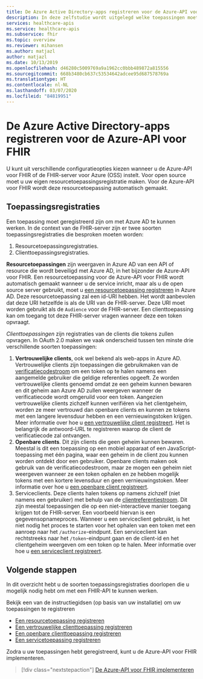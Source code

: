 ```yaml
---
title: De Azure Active Directory-apps registreren voor de Azure-API voor FHIR
description: In deze zelfstudie wordt uitgelegd welke toepassingen moeten worden geregistreerd voor de Azure-API voor FHIR en de FHIR-server voor Azure.
services: healthcare-apis
ms.service: healthcare-apis
ms.subservice: fhir
ms.topic: overview
ms.reviewer: mihansen
ms.author: matjazl
author: matjazl
ms.date: 10/13/2019
ms.openlocfilehash: d46280c5009769a9a1962cc0bbb489872a815556
ms.sourcegitcommit: 668b3480cb637c53534642adcee95d687578769a
ms.translationtype: HT
ms.contentlocale: nl-NL
ms.lasthandoff: 03/07/2020
ms.locfileid: "84819951"
---
```

# <a name="register-the-azure-active-directory-apps-for-azure-api-for-fhir"></a>De Azure Active Directory-apps registreren voor de Azure-API voor FHIR

U kunt uit verschillende configuratieopties kiezen wanneer u de Azure-API voor FHIR of de FHIR-server voor Azure (OSS) instelt. Voor open source moet u uw eigen resourcetoepassingsregistratie maken. Voor de Azure-API voor FHIR wordt deze resourcetoepassing automatisch gemaakt.

## <a name="application-registrations"></a>Toepassingsregistraties

Een toepassing moet geregistreerd zijn om met Azure AD te kunnen werken. In de context van de FHIR-server zijn er twee soorten toepassingsregistraties die besproken moeten worden:

1. Resourcetoepassingsregistraties.
1. Clienttoepassingsregistraties.

**Resourcetoepassingen** zijn weergaven in Azure AD van een API of resource die wordt beveiligd met Azure AD, in het bijzonder de Azure-API voor FHIR. Een resourcetoepassing voor de Azure-API voor FHIR wordt automatisch gemaakt wanneer u de service inricht, maar als u de open source server gebruikt, moet u [een resourcetoepassing registreren](register-resource-azure-ad-client-app.md) in Azure AD. Deze resourcetoepassing zal een id-URI hebben. Het wordt aanbevolen dat deze URI hetzelfde is als de URI van de FHIR-server. Deze URI moet worden gebruikt als de `Audience` voor de FHIR-server. Een clienttoepassing kan om toegang tot deze FHIR-server vragen wanneer deze een token opvraagt.

*Clienttoepassingen* zijn registraties van de clients die tokens zullen opvragen. In OAuth 2.0 maken we vaak onderscheid tussen ten minste drie verschillende soorten toepassingen:

1. **Vertrouwelijke clients**, ook wel bekend als web-apps in Azure AD. Vertrouwelijke clients zijn toepassingen die gebruikmaken van de [verificatiecodestroom](https://docs.microsoft.com/azure/active-directory/develop/v1-protocols-oauth-code) om een token op te halen namens een aangemelde gebruiker die geldige referenties opgeeft. Ze worden vertrouwelijke clients genoemd omdat ze een geheim kunnen bewaren en dit geheim aan Azure AD zullen weergeven wanneer de verificatiecode wordt omgeruild voor een token. Aangezien vertrouwelijke clients zichzelf kunnen verifiëren via het clientgeheim, worden ze meer vertrouwd dan openbare clients en kunnen ze tokens met een langere levensduur hebben en een vernieuwingstoken krijgen. Meer informatie over hoe u [een vertrouwelijke client registreert](register-confidential-azure-ad-client-app.md). Het is belangrijk de antwoord-URL te registreren waarop de client de verificatiecode zal ontvangen.
1. **Openbare clients**. Dit zijn clients die geen geheim kunnen bewaren. Meestal is dit een toepassing op een mobiel apparaat of een JavaScript-toepassing met één pagina, waar een geheim in de client zou kunnen worden ontdekt door een gebruiker. Openbare clients maken ook gebruik van de verificatiecodestroom, maar ze mogen een geheim niet weergeven wanneer ze een token ophalen en ze hebben mogelijk tokens met een kortere levensduur en geen vernieuwingstoken. Meer informatie over hoe u [een openbare client registreert](register-public-azure-ad-client-app.md).
1. Serviceclients. Deze clients halen tokens op namens zichzelf (niet namens een gebruiker) met behulp van de [clientreferentiestroom](https://docs.microsoft.com/azure/active-directory/develop/v1-oauth2-client-creds-grant-flow). Dit zijn meestal toepassingen die op een niet-interactieve manier toegang krijgen tot de FHIR-server. Een voorbeeld hiervan is een gegevensopnameproces. Wanneer u een serviceclient gebruikt, is het niet nodig het proces te starten voor het ophalen van een token met een aanroep naar het `/authorize`-eindpunt. Een serviceclient kan rechtstreeks naar het `/token`-eindpunt gaan en de client-id en het clientgeheim weergeven om een token op te halen. Meer informatie over hoe u [een serviceclient registreert](register-service-azure-ad-client-app.md).

## <a name="next-steps"></a>Volgende stappen

In dit overzicht hebt u de soorten toepassingsregistraties doorlopen die u mogelijk nodig hebt om met een FHIR-API te kunnen werken.

Bekijk een van de instructiegidsen (op basis van uw installatie) om uw toepassingen te registreren

* [Een resourcetoepassing registreren](register-resource-azure-ad-client-app.md)
* [Een vertrouwelijke clienttoepassing registreren](register-confidential-azure-ad-client-app.md)
* [Een openbare clienttoepassing registreren](register-public-azure-ad-client-app.md)
* [Een servicetoepassing registreren](register-service-azure-ad-client-app.md)

Zodra u uw toepassingen hebt geregistreerd, kunt u de Azure-API voor FHIR implementeren.

>[!div class="nextstepaction"]
>[De Azure-API voor FHIR implementeren](fhir-paas-powershell-quickstart.md)